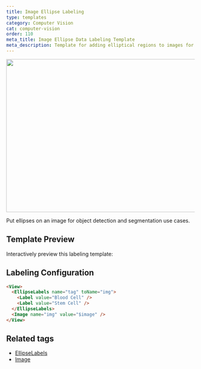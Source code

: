 ```yaml
---
title: Image Ellipse Labeling
type: templates
category: Computer Vision
cat: computer-vision
order: 110
meta_title: Image Ellipse Data Labeling Template
meta_description: Template for adding elliptical regions to images for object detection and segmentation use cases with Label Studio for your machine learning and data science projects.
---
```


<img src="/images/templates-misc/object-detection-ellipses.png" alt="" class="gif-border" width="600px" height="408px" />

Put ellipses on an image for object detection and segmentation use cases. 

## Template Preview

Interactively preview this labeling template:

<div id="main-preview"></div>

## Labeling Configuration 

```html
<View>
  <EllipseLabels name="tag" toName="img">
    <Label value="Blood Cell" />
    <Label value="Stem Cell" />
  </EllipseLabels>
  <Image name="img" value="$image" />
</View>
```

## Related tags

- [EllipseLabels](/tags/ellipselabels.html)
- [Image](/tags/image.html)